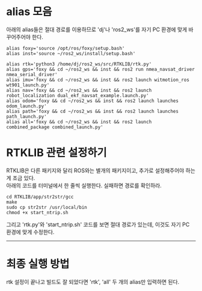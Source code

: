# alias 모음
아래의 alias들은 절대 경로를 이용하므로 'dj'나 'ros2_ws'를 자기 PC 환경에 맞게 바꾸어주어야 한다.  
```
alias foxy='source /opt/ros/foxy/setup.bash'
alias inst='source ~/ros2_ws/install/setup.bash'

alias rtk='python3 /home/dj/ros2_ws/src/RTKLIB/rtk.py'
alias gps='foxy && cd ~/ros2_ws && inst && ros2 run nmea_navsat_driver nmea_serial_driver'
alias imu='foxy && cd ~/ros2_ws && inst && ros2 launch witmotion_ros wt901_launch.py'
alias nav='foxy && cd ~/ros2_ws && inst && ros2 launch robot_localization dual_ekf_navsat_example.launch.py'
alias odom='foxy && cd ~/ros2_ws && inst && ros2 launch launches odom_launch.py'
alias path='foxy && cd ~/ros2_ws && inst && ros2 launch launches path_launch.py'
alias all='foxy && cd ~/ros2_ws && inst && ros2 launch combined_package combined_launch.py'
```
# RTKLIB 관련 설정하기
RTKLIB은 다른 패키지와 달리 ROS와는 별개의 패키지이고, 추가로 설정해주어야 하는 게 조금 있다.  
아래의 코드를 터미널에서 한 줄씩 실행한다. 실패하면 경로를 확인하라.  
```
cd RTKLIB/app/str2str/gcc
make
sudo cp str2str /usr/local/bin
chmod +x start_ntrip.sh
```
그리고 'rtk.py'와 'start_ntrip.sh' 코드를 보면 절대 경로가 있는데, 이것도 자기 PC 환경에 맞게 수정한다.  
- - -
# 최종 실행 방법  
rtk 설정이 끝나고 빌드도 잘 되었다면 'rtk', 'all' 두 개의 alias만 입력하면 된다.
